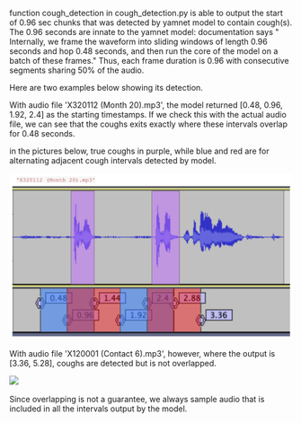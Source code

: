 function cough_detection in cough_detection.py is able to output the start of 0.96 sec chunks that was detected by yamnet model to contain cough(s). The 0.96 seconds are innate to the yamnet model: documentation says " Internally, we frame the waveform into sliding windows of length 0.96 seconds and hop 0.48 seconds, and then run the core of the model on a batch of these frames." Thus, each frame duration is 0.96 with consecutive segments sharing 50% of the audio.

Here are two examples below showing its detection.

With audio file 'X320112 (Month 20).mp3', the model returned [0.48, 0.96, 1.92, 2.4] as the starting timestamps. If we check this with the actual audio file, we can see that the coughs exits exactly where these intervals overlap for 0.48 seconds. 

in the pictures below, true coughs in purple, while blue and red are for alternating adjacent cough intervals detected by model.

![](example1.png)

With audio file 'X120001 (Contact 6).mp3', however, where the output is [3.36, 5.28], coughs are detected but is not overlapped. 

![](examle2.png)


Since overlapping is not a guarantee, we always sample audio that is included in all the intervals output by the model. 
